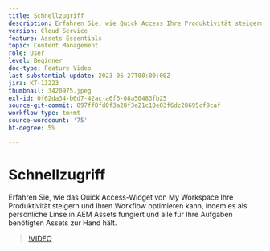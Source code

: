 ```yaml
---
title: Schnellzugriff
description: Erfahren Sie, wie Quick Access Ihre Produktivität steigern und Ihren Workflow optimieren kann, indem es als persönliche Linse in AEM Assets fungiert und alle für Ihre Aufgaben benötigten Assets zur Hand hält.
version: Cloud Service
feature: Assets Essentials
topic: Content Management
role: User
level: Beginner
doc-type: Feature Video
last-substantial-update: 2023-06-27T00:00:00Z
jira: KT-13223
thumbnail: 3420975.jpeg
exl-id: 0f62da34-b6d7-42ac-a6f6-08a50483fb25
source-git-commit: 097ff8fd0f3a28f3e21c10e03f6dc28695cf9caf
workflow-type: tm+mt
source-wordcount: '75'
ht-degree: 5%

---
```


# Schnellzugriff

Erfahren Sie, wie das Quick Access-Widget von My Workspace Ihre Produktivität steigern und Ihren Workflow optimieren kann, indem es als persönliche Linse in AEM Assets fungiert und alle für Ihre Aufgaben benötigten Assets zur Hand hält.

>[!VIDEO](https://video.tv.adobe.com/v/3420975/?learn=on)
